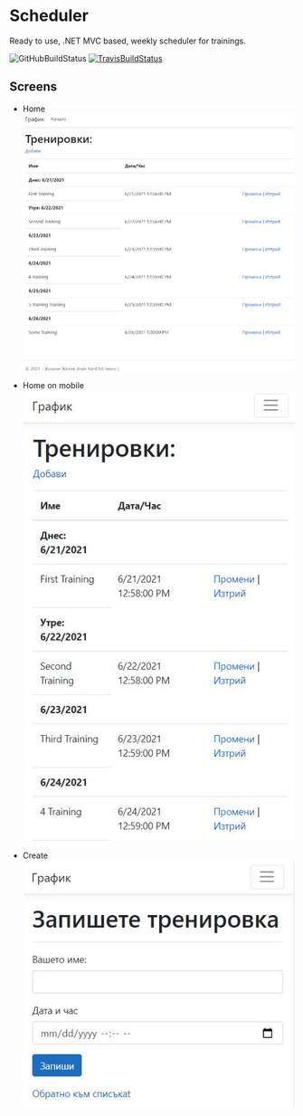 # Scheduler

Ready to use, .NET MVC based, weekly scheduler for trainings.

![GitHubBuildStatus](https://github.com/profjordanov/scheduler/actions/workflows/main.yml/badge.svg)
[![TravisBuildStatus](https://travis-ci.com/profjordanov/scheduler.svg?branch=main)](https://travis-ci.com/profjordanov/scheduler)

## Screens

- Home
![home-screeen](./Scheduler.Docs/Home.JPG)

- Home on mobile
![Home-on-phone](./Scheduler.Docs/Home-on-phone.JPG)

- Create
![create](./Scheduler.Docs/create.JPG)
